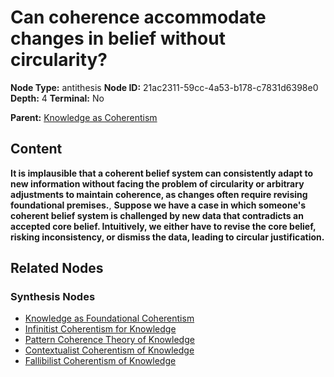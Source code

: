 # Can coherence accommodate changes in belief without circularity?

**Node Type:** antithesis
**Node ID:** 21ac2311-59cc-4a53-b178-c7831d6398e0
**Depth:** 4
**Terminal:** No

**Parent:** [Knowledge as Coherentism](knowledge-as-coherentism-synthesis-f5687094-d613-4bbf-99e0-1ebc667cd1f9.md)

## Content

**It is implausible that a coherent belief system can consistently adapt to new information without facing the problem of circularity or arbitrary adjustments to maintain coherence, as changes often require revising foundational premises.**, **Suppose we have a case in which someone's coherent belief system is challenged by new data that contradicts an accepted core belief. Intuitively, we either have to revise the core belief, risking inconsistency, or dismiss the data, leading to circular justification.**

## Related Nodes

### Synthesis Nodes

- [Knowledge as Foundational Coherentism](knowledge-as-foundational-coherentism-synthesis-8874b5cf-8480-47a0-90d0-5d26e56f1bf2.md)
- [Infinitist Coherentism for Knowledge](infinitist-coherentism-for-knowledge-synthesis-a8a3058f-b74f-4c10-90cf-950a0c9d1e33.md)
- [Pattern Coherence Theory of Knowledge](pattern-coherence-theory-of-knowledge-synthesis-9933c707-6acf-46b8-aab9-fc10b3494970.md)
- [Contextualist Coherentism of Knowledge](contextualist-coherentism-of-knowledge-synthesis-57d7bc27-64b9-4754-a8ba-6fc84603cd0e.md)
- [Fallibilist Coherentism of Knowledge](fallibilist-coherentism-of-knowledge-synthesis-b297a765-7e54-4083-8881-4eb21e89bcc2.md)
